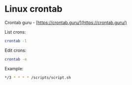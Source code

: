 # Linux crontab

Crontab guru - [https://crontab.guru/](https://crontab.guru/)


List crons:

```sh
crontab -l
```

Edit crons:

```sh
crontab -e
```

Example:

```bash
*/3 * * * * /scripts/script.sh
```
